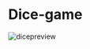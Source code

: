 # Dice-game
![dicepreview](https://user-images.githubusercontent.com/66261048/88192641-69a89400-cc5a-11ea-8bba-b32fb2a8c621.PNG)
